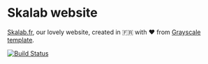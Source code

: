 # Skalab website
[Skalab.fr](https://skalab.fr), our lovely website, created in 🇫🇷 with ❤️ from [Grayscale template](https://startbootstrap.com/themes/grayscale/).

[![Build Status](https://travis-ci.com/skalab/website.svg?branch=master)](https://travis-ci.com/skalab/website)
